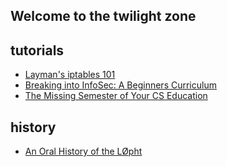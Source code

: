 ## Welcome to the twilight zone

## tutorials

- [Layman's iptables 101](https://iximiuz.com/en/posts/laymans-iptables-101/) 
- [Breaking into InfoSec: A Beginners Curriculum](https://s3ctur.wordpress.com/2017/06/19/breaking-into-infosec-a-beginners-curriculum/)
- [The Missing Semester of Your CS Education](https://missing.csail.mit.edu/)

## history
- [An Oral History of the LØpht](https://duo.com/decipher/an-oral-history-of-the-l0pht) 
